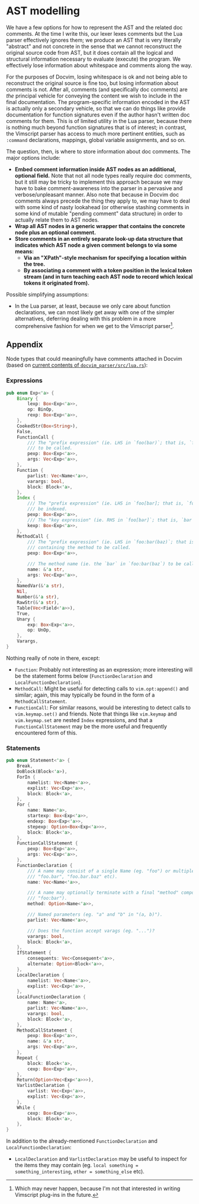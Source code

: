 # AST modelling

We have a few options for how to represent the AST and the related doc comments. At the time I write this, our lexer lexes comments but the Lua parser effectively ignores them; we produce an AST that is very literally "abstract" and not concrete in the sense that we cannot reconstruct the original source code from AST, but it does contain all the logical and structural information necessary to evaluate (execute) the program. We effectively lose information about whitespace and comments along the way.

For the purposes of Docvim, losing whitespace is ok and not being able to reconstruct the original source is fine too, but losing information about comments is not. After all, comments (and specifically doc comments) are _the_ principal vehicle for conveying the content we wish to include in the final documentation. The program-specific information encoded in the AST is actually only a secondary vehicle, so that we can do things like provide documentation for function signatures even if the author hasn't written doc comments for them. This is of limited utility in the Lua parser, because there is nothing much beyond function signatures that is of interest; in contrast, the Vimscript parser has access to much more pertinent entities, such as `:command` declarations, mappings, global variable assignments, and so on.

The question, then, is where to store information about doc comments. The major options include:

- **Embed comment information inside AST nodes as an additional, optional field.** Note that not all node types really require doc comments, but it still may be tricky to implement this approach because we may have to bake comment-awareness into the parser in a pervasive and verbose/unpleasant manner. Also note that because in Docvim doc comments always precede the thing they apply to, we may have to deal with some kind of nasty lookahead (or otherwise stashing comments in some kind of mutable "pending comment" data structure) in order to actually relate them to AST nodes.
- **Wrap all AST nodes in a generic wrapper that contains the concrete node plus an optional comment.**
- **Store comments in an entirely separate look-up data structure that indicates which AST node a given comment belongs to via some means:**
  - **Via an "XPath"-style mechanism for specifying a location within the tree.**
  - **By associating a comment with a token position in the lexical token stream (and in turn teaching each AST node to record which lexical tokens it originated from).**

Possible simplifying assumptions:

- In the Lua parser, at least, because we only care about function declarations, we can most likely get away with one of the simpler alternatives, deferring dealing with this problem in a more comprehensive fashion for when we get to the Vimscript parser[^never].

[^never]: Which may never happen, because I'm not that interested in writing Vimscript plug-ins in the future.

## Appendix

Node types that could meaningfully have comments attached in Docvim (based on [current contents of `docvim_parser/src/lua.rs`](https://github.com/wincent/docvim/blob/36abbf6201724cce9cf8c83fe010032713764211/libs/docvim_parser/src/lua.rs)):

### Expressions

```rust
pub enum Exp<'a> {
    Binary {
        lexp: Box<Exp<'a>>,
        op: BinOp,
        rexp: Box<Exp<'a>>,
    },
    CookedStr(Box<String>),
    False,
    FunctionCall {
        /// The "prefix expression" (ie. LHS in `foo(bar)`; that is, `foo`), which is the function
        /// to be called.
        pexp: Box<Exp<'a>>,
        args: Vec<Exp<'a>>,
    },
    Function {
        parlist: Vec<Name<'a>>,
        varargs: bool,
        block: Block<'a>,
    },
    Index {
        /// The "prefix expression" (ie. LHS in `foo[bar]; that is, `foo`), which is the table to
        /// be indexed.
        pexp: Box<Exp<'a>>,
        /// The "key expression" (ie. RHS in `foo[bar]`; that is, `bar`).
        kexp: Box<Exp<'a>>,
    },
    MethodCall {
        /// The "prefix expression" (ie. LHS in `foo:bar(baz)`; that is, `foo`), which is the table
        /// containing the method to be called.
        pexp: Box<Exp<'a>>,

        /// The method name (ie. the `bar` in `foo:bar(baz`) to be called.
        name: &'a str,
        args: Vec<Exp<'a>>,
    },
    NamedVar(&'a str),
    Nil,
    Number(&'a str),
    RawStr(&'a str),
    Table(Vec<Field<'a>>),
    True,
    Unary {
        exp: Box<Exp<'a>>,
        op: UnOp,
    },
    Varargs,
}
```

Nothing really of note in there, except:

- `Function`: Probably not interesting as an expression; more interesting will be the statement forms below (`FunctionDeclaration` and `LocalFunctionDeclaration`).
- `MethodCall`: Might be useful for detecting calls to `vim.opt:append()` and similar; again, this may typically be found in the form of a `MethodCallStatement`.
- `FunctionCall`: For similar reasons, would be interesting to detect calls to `vim.keymap.set()` and friends. Note that things like `vim.keymap` and `vim.keymap.set` are nested `Index` expressions, and that a `FunctionCallStatement` may be the more useful and frequently encountered form of this.

### Statements

```rust
pub enum Statement<'a> {
    Break,
    DoBlock(Block<'a>),
    ForIn {
        namelist: Vec<Name<'a>>,
        explist: Vec<Exp<'a>>,
        block: Block<'a>,
    },
    For {
        name: Name<'a>,
        startexp: Box<Exp<'a>>,
        endexp: Box<Exp<'a>>,
        stepexp: Option<Box<Exp<'a>>>,
        block: Block<'a>,
    },
    FunctionCallStatement {
        pexp: Box<Exp<'a>>,
        args: Vec<Exp<'a>>,
    },
    FunctionDeclaration {
        /// A name may consist of a single Name (eg. "foo") or multiple via property access (eg.
        /// "foo.bar", "foo.bar.baz" etc).
        name: Vec<Name<'a>>,

        /// A name may optionally terminate with a final "method" component (eg. "bar" in
        /// "foo:bar").
        method: Option<Name<'a>>,

        /// Named parameters (eg. "a" and "b" in "(a, b)").
        parlist: Vec<Name<'a>>,

        /// Does the function accept varags (eg. "...")?
        varargs: bool,
        block: Block<'a>,
    },
    IfStatement {
        consequents: Vec<Consequent<'a>>,
        alternate: Option<Block<'a>>,
    },
    LocalDeclaration {
        namelist: Vec<Name<'a>>,
        explist: Vec<Exp<'a>>,
    },
    LocalFunctionDeclaration {
        name: Name<'a>,
        parlist: Vec<Name<'a>>,
        varargs: bool,
        block: Block<'a>,
    },
    MethodCallStatement {
        pexp: Box<Exp<'a>>,
        name: &'a str,
        args: Vec<Exp<'a>>,
    },
    Repeat {
        block: Block<'a>,
        cexp: Box<Exp<'a>>,
    },
    Return(Option<Vec<Exp<'a>>>),
    VarlistDeclaration {
        varlist: Vec<Exp<'a>>,
        explist: Vec<Exp<'a>>,
    },
    While {
        cexp: Box<Exp<'a>>,
        block: Block<'a>,
    },
}
```

In addition to the already-mentioned `FunctionDeclaration` and `LocalFunctionDeclaration`:

- `LocalDeclaration` and `VarlistDeclaration` may be useful to inspect for the items they may contain (eg. `local something = something_interesting`, `other = something_else` etc).
